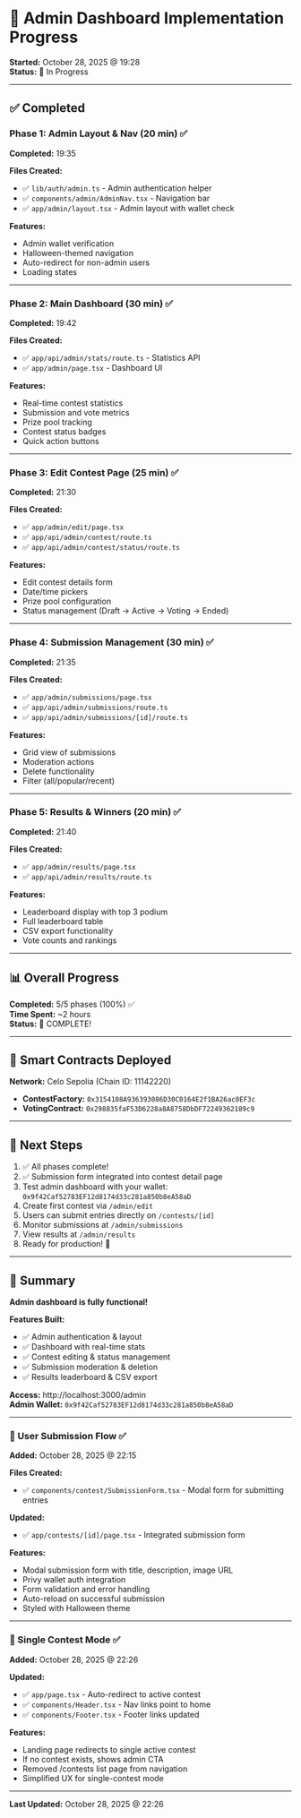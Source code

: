 # 🎃 Admin Dashboard Implementation Progress

**Started:** October 28, 2025 @ 19:28  
**Status:** 🔄 In Progress

---

## ✅ Completed

### Phase 1: Admin Layout & Nav (20 min) ✅
**Completed:** 19:35

**Files Created:**
- ✅ `lib/auth/admin.ts` - Admin authentication helper
- ✅ `components/admin/AdminNav.tsx` - Navigation bar
- ✅ `app/admin/layout.tsx` - Admin layout with wallet check

**Features:**
- Admin wallet verification
- Halloween-themed navigation
- Auto-redirect for non-admin users
- Loading states

---

### Phase 2: Main Dashboard (30 min) ✅
**Completed:** 19:42

**Files Created:**
- ✅ `app/api/admin/stats/route.ts` - Statistics API
- ✅ `app/admin/page.tsx` - Dashboard UI

**Features:**
- Real-time contest statistics
- Submission and vote metrics
- Prize pool tracking
- Contest status badges
- Quick action buttons

---

### Phase 3: Edit Contest Page (25 min) ✅
**Completed:** 21:30

**Files Created:**
- ✅ `app/admin/edit/page.tsx`
- ✅ `app/api/admin/contest/route.ts`
- ✅ `app/api/admin/contest/status/route.ts`

**Features:**
- Edit contest details form
- Date/time pickers
- Prize pool configuration
- Status management (Draft → Active → Voting → Ended)

---

### Phase 4: Submission Management (30 min) ✅
**Completed:** 21:35

**Files Created:**
- ✅ `app/admin/submissions/page.tsx`
- ✅ `app/api/admin/submissions/route.ts`
- ✅ `app/api/admin/submissions/[id]/route.ts`

**Features:**
- Grid view of submissions
- Moderation actions
- Delete functionality
- Filter (all/popular/recent)

---

### Phase 5: Results & Winners (20 min) ✅
**Completed:** 21:40

**Files Created:**
- ✅ `app/admin/results/page.tsx`
- ✅ `app/api/admin/results/route.ts`

**Features:**
- Leaderboard display with top 3 podium
- Full leaderboard table
- CSV export functionality
- Vote counts and rankings

---

## 📊 Overall Progress

**Completed:** 5/5 phases (100%) ✅  
**Time Spent:** ~2 hours  
**Status:** 🎉 COMPLETE!

---

## 🔗 Smart Contracts Deployed

**Network:** Celo Sepolia (Chain ID: 11142220)

- **ContestFactory:** `0x3154108A936393086D30C0164E2f1BA26ac0EF3c`
- **VotingContract:** `0x298835faF53D6228a8A8758DbDF72249362189c9`

---

## 🎯 Next Steps

1. ✅ All phases complete!
2. ✅ Submission form integrated into contest detail page
3. Test admin dashboard with your wallet: `0x9f42Caf52783EF12d8174d33c281a850b8eA58aD`
4. Create first contest via `/admin/edit`
5. Users can submit entries directly on `/contests/[id]`
6. Monitor submissions at `/admin/submissions`
7. View results at `/admin/results`
8. Ready for production! 🚀

---

## 🎉 Summary

**Admin dashboard is fully functional!**

**Features Built:**
- ✅ Admin authentication & layout
- ✅ Dashboard with real-time stats
- ✅ Contest editing & status management
- ✅ Submission moderation & deletion
- ✅ Results leaderboard & CSV export

**Access:** http://localhost:3000/admin  
**Admin Wallet:** `0x9f42Caf52783EF12d8174d33c281a850b8eA58aD`

---

### 🎨 User Submission Flow ✅
**Added:** October 28, 2025 @ 22:15

**Files Created:**
- ✅ `components/contest/SubmissionForm.tsx` - Modal form for submitting entries

**Updated:**
- ✅ `app/contests/[id]/page.tsx` - Integrated submission form

**Features:**
- Modal submission form with title, description, image URL
- Privy wallet auth integration
- Form validation and error handling
- Auto-reload on successful submission
- Styled with Halloween theme

---

### 🔄 Single Contest Mode ✅
**Added:** October 28, 2025 @ 22:26

**Updated:**
- ✅ `app/page.tsx` - Auto-redirect to active contest
- ✅ `components/Header.tsx` - Nav links point to home
- ✅ `components/Footer.tsx` - Footer links updated

**Features:**
- Landing page redirects to single active contest
- If no contest exists, shows admin CTA
- Removed /contests list page from navigation
- Simplified UX for single-contest mode

---

**Last Updated:** October 28, 2025 @ 22:26
